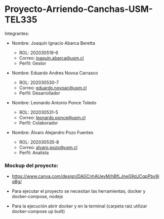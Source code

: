 # Proyecto-Arriendo-Canchas-USM-TEL335

Integrantes: 

- Nombre: Joaquín Ignacio Abarca Beretta
  - ROL: 202030519-6
  - Correo: joaquin.abarca@usm.cl
  - Perfil: Gestor
    
- Nombre: Eduardo Andres Novoa Carrasco
  - ROL: 202030530-7
  - Correo: eduardo.novoac@usm.cl
  - Perfil: Desarrollador

- Nombre: Leonardo Antonio Ponce Toledo
  - ROL: 202030531-5
  - Correo: leonardo.ponce@usm.cl
  - Perfil: Colaborador

- Nombre: Álvaro Alejandro Pozo Fuentes
  - ROL: 202030535-8
  - Correo: alvaro.pozo@usm.cl
  - Perfil: Analista

### Mockup del proyecto:
- https://www.canva.com/design/DAGCnhAUevM/hBfLJneG9dJCqpPbv9jqBg/

- Para ejecutar el proyecto se necesitan las herramientas, docker y docker-compose, nodejs
- Para la ejecución abrir docker y en la terminal (carpeta raiz utilizar docker-compose up built)
